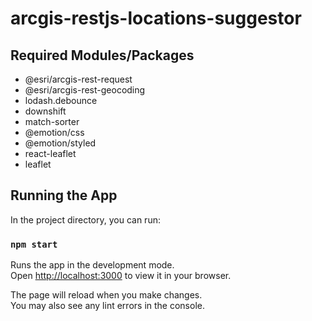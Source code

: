 # arcgis-restjs-locations-suggestor

## Required Modules/Packages

- @esri/arcgis-rest-request
- @esri/arcgis-rest-geocoding
- lodash.debounce
- downshift
- match-sorter
- @emotion/css
- @emotion/styled
- react-leaflet
- leaflet

## Running the App

In the project directory, you can run:

### `npm start`

Runs the app in the development mode.\
Open [http://localhost:3000](http://localhost:3000) to view it in your browser.

The page will reload when you make changes.\
You may also see any lint errors in the console.
